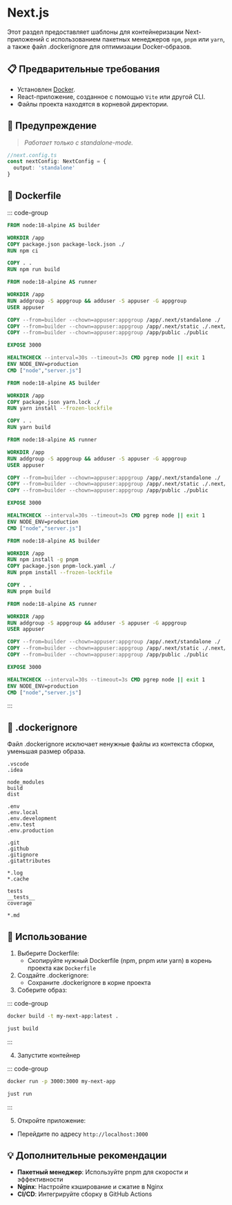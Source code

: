 # Next.js

Этот раздел предоставляет шаблоны для контейнеризации Next-приложений с использованием пакетных менеджеров `npm`, `pnpm` или `yarn`, а также файл .dockerignore для оптимизации Docker-образов.

## 📋 Предварительные требования

- Установлен [Docker](https://www.docker.com/get-started).
- React-приложение, созданное с помощью `Vite` или другой CLI.
- Файлы проекта находятся в корневой директории.

## 🚨 Предупреждение

> _Работает только с standalone-mode._

```typescript
//next.config.ts
const nextConfig: NextConfig = {
  output: 'standalone'
}
```

## 🐳 Dockerfile

::: code-group

```Dockerfile [npm]
FROM node:18-alpine AS builder

WORKDIR /app
COPY package.json package-lock.json ./
RUN npm ci

COPY . .
RUN npm run build

FROM node:18-alpine AS runner

WORKDIR /app
RUN addgroup -S appgroup && adduser -S appuser -G appgroup
USER appuser

COPY --from=builder --chown=appuser:appgroup /app/.next/standalone ./
COPY --from=builder --chown=appuser:appgroup /app/.next/static ./.next/static
COPY --from=builder --chown=appuser:appgroup /app/public ./public

EXPOSE 3000

HEALTHCHECK --interval=30s --timeout=3s CMD pgrep node || exit 1
ENV NODE_ENV=production
CMD ["node","server.js"]
```

```Dockerfile [yarn]
FROM node:18-alpine AS builder

WORKDIR /app
COPY package.json yarn.lock ./
RUN yarn install --frozen-lockfile

COPY . .
RUN yarn build

FROM node:18-alpine AS runner

WORKDIR /app
RUN addgroup -S appgroup && adduser -S appuser -G appgroup
USER appuser

COPY --from=builder --chown=appuser:appgroup /app/.next/standalone ./
COPY --from=builder --chown=appuser:appgroup /app/.next/static ./.next/static
COPY --from=builder --chown=appuser:appgroup /app/public ./public

EXPOSE 3000

HEALTHCHECK --interval=30s --timeout=3s CMD pgrep node || exit 1
ENV NODE_ENV=production
CMD ["node","server.js"]
```

```Dockerfile [pnpm]
FROM node:18-alpine AS builder

WORKDIR /app
RUN npm install -g pnpm
COPY package.json pnpm-lock.yaml ./
RUN pnpm install --frozen-lockfile

COPY . .
RUN pnpm build

FROM node:18-alpine AS runner

WORKDIR /app
RUN addgroup -S appgroup && adduser -S appuser -G appgroup
USER appuser

COPY --from=builder --chown=appuser:appgroup /app/.next/standalone ./
COPY --from=builder --chown=appuser:appgroup /app/.next/static ./.next/static
COPY --from=builder --chown=appuser:appgroup /app/public ./public

EXPOSE 3000

HEALTHCHECK --interval=30s --timeout=3s CMD pgrep node || exit 1
ENV NODE_ENV=production
CMD ["node","server.js"]
```

:::

## 🚫 .dockerignore

Файл .dockerignore исключает ненужные файлы из контекста сборки, уменьшая размер образа.

```dockeignore
.vscode
.idea

node_modules
build
dist

.env
.env.local
.env.development
.env.test
.env.production

.git
.github
.gitignore
.gitattributes

*.log
*.cache

tests
__tests__
coverage

*.md
```

## 🚀 Использование

1. Выберите Dockerfile:
   - Скопируйте нужный Dockerfile (npm, pnpm или yarn) в корень проекта как `Dockerfile`
2. Создайте .dockerignore:
   - Сохраните .dockerignore в корне проекта
3. Соберите образ:

::: code-group

```bash [bash]
docker build -t my-next-app:latest .
```

```bash [just]
just build
```

:::

4. Запустите контейнер

::: code-group

```bash [bash]
docker run -p 3000:3000 my-next-app
```

```bash [just]
just run
```

:::

5. Откройте приложение:

- Перейдите по адресу `http://localhost:3000`

## 💡 Дополнительные рекомендации

- **Пакетный менеджер**: Используйте pnpm для скорости и эффективности
- **Nginx**: Настройте кэширование и сжатие в Nginx
- **CI/CD**: Интегрируйте сборку в GitHub Actions
